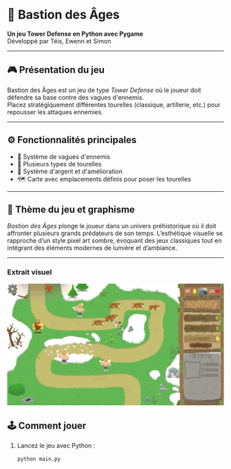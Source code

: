# 🏰 Bastion des Âges

**Un jeu Tower Defense en Python avec Pygame**  
Développé par Téis, Ewenn et Simon

---

## 🎮 Présentation du jeu

Bastion des Âges est un jeu de type *Tower Defense* où le joueur doit défendre sa base contre des vagues d'ennemis.  
Placez stratégiquement différentes tourelles (classique, artillerie, etc.) pour repousser les attaques ennemies.

---

## ⚙️ Fonctionnalités principales

- 🌊 Système de vagues d'ennemis
- 🧱 Plusieurs types de tourelles
- 💸 Système d'argent et d'amélioration
- 🗺️ Carte avec emplacements définis pour poser les tourelles

---

## 🎨 Thème du jeu et graphisme

*Bastion des Âges* plonge le joueur dans un univers préhistorique où il doit affronter plusieurs grands prédateurs de son temps. L’esthétique visuelle se rapproche d’un style pixel art sombre, évoquant des jeux classiques tout en intégrant des éléments modernes de lumière et d’ambiance.

---

### Extrait visuel

![Aperçu graphique du jeu](screenshot.jpg)


## 🕹️ Comment jouer

1. Lancez le jeu avec Python :
   ```bash
   python main.py
